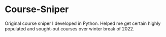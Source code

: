 # Course-Sniper
Original course sniper I developed in Python.
Helped me get certain highly populated and sought-out courses over winter break of 2022.
